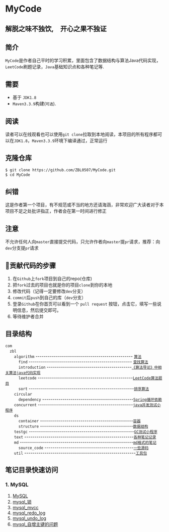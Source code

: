 # MyCode  
## 解脱之味不独饮,&emsp;开心之果不独证  

## 简介
`MyCode`是作者自己平时的学习积累，里面包含了数据结构与算法Java代码实现，`LeetCode`刷题记录，`Java`基础知识点和各种笔记等.  

## 需要
* 基于 `JDK1.8`
* `Maven3.3.9`构建(`可选`). 

## 阅读    
读者可以在线观看也可以使用`git clone`拉取到本地阅读，本项目的所有程序都可以在`JDK1.8`，`Maven3.3.9`环境下编译通过，正常运行  

## 克隆仓库
```bash
$ git clone https://github.com/ZBL0507/MyCode.git
$ cd MyCode
```

## 纠错
这是作者第一个项目，有不规范或不当的地方还请海涵，非常欢迎广大读者对于本项目不足之处批评指正，作者会在第一时间进行修正   
## 注意
不允许任何人向`master`直接提交代码，只允许作者向`master`提`pr`请求，推荐：向`dev`分支提`pr`请求 

## 🧬贡献代码的步骤

1. 在`Github`上`fork`项目到自己的repo(仓库)
2. 把`fork`过去的项目也就是你的项目`clone`到你的本地
3. 修改代码（记得一定要修改`dev`分支）
4. `commit`后`push`到自己的库（`dev`分支）
5. 登录`Github`在你首页可以看到一个 `pull request` 按钮，点击它，填写一些说明信息，然后提交即可。
6. 等待维护者合并

## 目录结构   
`com`   
&emsp;`zbl`  
&emsp;&emsp;`algorithm` ------------------------------------------------ [`算法`](./src/main/java/com/zbl/algorithm/)   
&emsp;&emsp;&emsp;`find`  --------------------------------------------------- [`查找算法`](./src/main/java/com/zbl/algorithm/find/)    
&emsp;&emsp;&emsp;`introduction`  ------------------------------------------[`《算法导论》中相关算法java代码实现`](./src/main/java/com/zbl/algorithm/introduction/)     
&emsp;&emsp;&emsp;`leetcode`  -----------------------------------------------[`LeetCode算法题目`](./src/main/java/com/zbl/algorithm/leetcode/)       
&emsp;&emsp;&emsp;`sort`  ----------------------------------------------------[`排序算法`](./src/main/java/com/zbl/algorithm/sort/)     
&emsp;&emsp;`circular`     
&emsp;&emsp;&emsp;`dependency`  ---------------------------------------------[`Spring循环依赖`](./src/main/java/com/zbl/circular/dependency/)      
&emsp;&emsp;`concurrent`  -----------------------------------------------[`java并发测试小程序`](./src/main/java/com/zbl/concurrent/)      
&emsp;&emsp;`ds`   
&emsp;&emsp;&emsp;`container`  ----------------------------------------------[`容器`](./src/main/java/com/zbl/ds/container)     
&emsp;&emsp;&emsp;`structure`  ----------------------------------------------[`数据结构`](./src/main/java/com/zbl/ds/structure)     
&emsp;&emsp;`testgc`  ----------------------------------------------------[`GC测试小程序`](./src/main/java/com/zbl/testgc)     
&emsp;&emsp;`text`  ------------------------------------------------------[`各种笔记记录`](./src/main/java/com/zbl/text)      
&emsp;&emsp;`md`  --------------------------------------------------------[`md格式的笔记`](./src/main/java/com/zbl/md)      
&emsp;&emsp;&emsp;`source_code`  --------------------------------------------[`一些源码`](src/main/java/com/zbl/source_code)      
&emsp;&emsp;`util`  -------------------------------------------------------[`工具包`](./src/main/java/com/zbl/util)     


## 笔记目录快速访问
### 1. MySQL 
  1. [MySQL](./src/main/java/com/zbl/md/mysql/MySQL.md)  
  2. [mysql_锁](./src/main/java/com/zbl/md/mysql/mysql_锁.md)  
  2. [mysql_mvcc](./src/main/java/com/zbl/md/mysql/mysql_mvcc.md)  
  3. [mysql_redo_log](./src/main/java/com/zbl/md/mysql/mysql_redo_log.md)  
  4. [mysql_undo_log](./src/main/java/com/zbl/md/mysql/mysql_undo_log.md)  
  4. [mysql_自增主键的问题](./src/main/java/com/zbl/md/mysql/mysql_自增主键的问题.md)  



